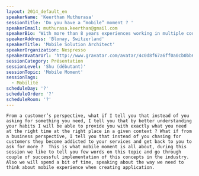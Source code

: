 ```yaml
---
layout: 2014_default_en
speakerName: 'Keerthan Muthurasa'
sessionTitle: 'Do you have a “mobile” moment ? '
speakerEmail: muthurasa.keerthan@gmail.com
speakerBio: 'With more than 8 years experiences working in multiple countries and most of the time in multicultural teams distributed across the globe, Keerthan has experience working with very complex projects. Recently, he has been busy working for the Human Brain Project at EPFL, Lausanne in Switzerland as a Technical Team Lead managing an offshore team of around 20 people in order to develop a worldwide collaborative platform to build what we call the "HBP consortium". This consortium gathers the world leading neuroscientists to take part to the most amazing and complex project ever: understanding the human brain ! In early 2012, Keerthan was hired by Nestle Nespresso as a solution architect to design the global integration landscape for the worldwide eCommerce mobile applications and lead the different teams until the delivery by supporting them with technical solution and insuring efficient cross team coordination. Since 2013, he is contributing to a major IT landscape transformation program leading several distributed teams in Europe in order to deliver the future Nespresso''s backbone. '
speakerAddress: 'Blonay, Switzerland'
speakerTitle: 'Mobile Solution Architect'
speakerOrganization: Nespresso
speakerAvatarUrl: 'http://www.gravatar.com/avatar/4c0d8f67a6ff0a0cb0bb6ea0a6f8c556?size=200'
sessionCategory: Présentation
sessionLevel: 'Shu (débutant)'
sessionTopic: 'Mobile Moment'
sessionTags:
  - Mobilité
scheduleDay: '?'
scheduleOrder: '?'
scheduleRoom: '?'
---
```


	From a customer’s perspective, what if I tell you that instead of you asking for something you need, I tell you that by better understanding your habits I will be able to provide you with exactly what you need at the right time at the right place in a given context ? What if from a business perspective, I tell you that instead of you chasing for customers they become addicted to your services and get back to you to ask for more ?  This is what mobile moment is all about, during this session we like to tell you few words on this topic and go through couple of successful implementation of this concepts in the industry. Also we will spend a bit of time, speaking about the way we need to think about mobile experience when creating application.

